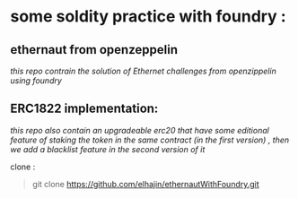 # some soldity practice with foundry :
## ethernaut from openzeppelin
*this repo contrain the solution of Ethernet challenges from openzippelin using foundry*
## ERC1822 implementation: 
*this repo also contain an upgradeable erc20 that have some editional feature of staking the token in the same contract 
 (in the first version) , then we add a blacklist feature in the second version of it*
 

clone :

> git clone https://github.com/elhajin/ethernautWithFoundry.git
